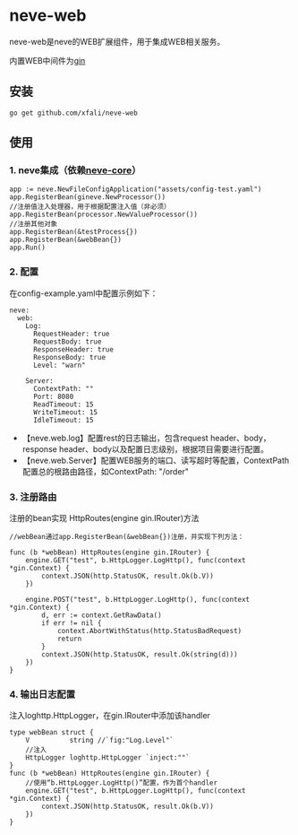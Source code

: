 # neve-web

neve-web是neve的WEB扩展组件，用于集成WEB相关服务。

内置WEB中间件为[gin](https://github.com/gin-gonic/gin)

## 安装
```
go get github.com/xfali/neve-web
```

## 使用
  
### 1. neve集成（依赖[neve-core](https://github.com/xfali/neve-core)）
```
app := neve.NewFileConfigApplication("assets/config-test.yaml")
app.RegisterBean(gineve.NewProcessor())
//注册值注入处理器，用于根据配置注入值（非必须）
app.RegisterBean(processor.NewValueProcessor())
//注册其他对象
app.RegisterBean(&testProcess{})
app.RegisterBean(&webBean{})
app.Run()
```

### 2. 配置
在config-example.yaml中配置示例如下：
```
neve:
  web:
    Log:
      RequestHeader: true
      RequestBody: true
      ResponseHeader: true
      ResponseBody: true
      Level: "warn"

    Server:
      ContextPath: ""
      Port: 8080
      ReadTimeout: 15
      WriteTimeout: 15
      IdleTimeout: 15
```
* 【neve.web.log】配置rest的日志输出，包含request header、body，response header、body以及配置日志级别，根据项目需要进行配置。
* 【neve.web.Server】配置WEB服务的端口、读写超时等配置，ContextPath配置总的根路由路径，如ContextPath: "/order"

### 3. 注册路由
注册的bean实现 HttpRoutes(engine gin.IRouter)方法
```
//webBean通过app.RegisterBean(&webBean{})注册，并实现下列方法：

func (b *webBean) HttpRoutes(engine gin.IRouter) {
	engine.GET("test", b.HttpLogger.LogHttp(), func(context *gin.Context) {
		context.JSON(http.StatusOK, result.Ok(b.V))
	})

	engine.POST("test", b.HttpLogger.LogHttp(), func(context *gin.Context) {
		d, err := context.GetRawData()
		if err != nil {
			context.AbortWithStatus(http.StatusBadRequest)
			return
		}
		context.JSON(http.StatusOK, result.Ok(string(d)))
	})
}
```

### 4. 输出日志配置
注入loghttp.HttpLogger，在gin.IRouter中添加该handler
```
type webBean struct {
	V          string //`fig:"Log.Level"`
	//注入
	HttpLogger loghttp.HttpLogger `inject:""`
}
func (b *webBean) HttpRoutes(engine gin.IRouter) {
    //使用“b.HttpLogger.LogHttp()”配置，作为首个handler
	engine.GET("test", b.HttpLogger.LogHttp(), func(context *gin.Context) {
		context.JSON(http.StatusOK, result.Ok(b.V))
	})
}
```
